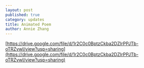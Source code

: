 ```yaml
---
layout: post
published: true
category: updates
title: Animated Poem
author: Annie Zhang
---
```

[https://drive.google.com/file/d/1r2C0c0BptzCkba2DZIrPPJTb-oTRZvwI/view?usp=sharing](https://drive.google.com/file/d/1r2C0c0BptzCkba2DZIrPPJTb-oTRZvwI/view?usp=sharing)